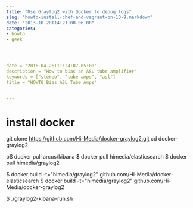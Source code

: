 ```yaml
---
title: "Use Graylog2 with Docker to debug logs"
slug: "howto-install-chef-and-vagrant-on-10-9.markdown"
date: "2013-10-28T14:21:00-06:00"
categories:
- howto
- geek




date = "2016-04-26T11:24:07-05:00"
description = "How to bias an ASL tube amplifier"
keywords = ["stereo", "tube amps", "asl"]
title = "HOWTO Bias ASL Tube Amps"


---
```

<p>

# install docker

git clone https://github.com/Hi-Media/docker-graylog2.git
cd docker-graylog2

o$ docker pull arcus/kibana
$ docker pull himedia/elasticsearch
$ docker pull himedia/graylog2

$ docker build -t="himedia/graylog2" github.com/Hi-Media/docker-elasticsearch
$ docker build -t="himedia/graylog2" github.com/Hi-Media/docker-graylog2


$ ./graylog2-kibana-run.sh

